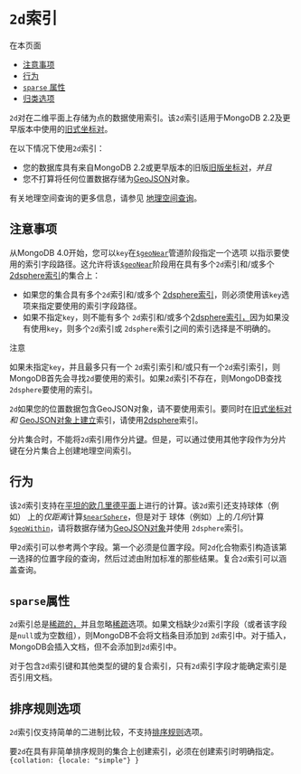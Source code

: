 # `2d`索引

在本页面

- [注意事项](https://docs.mongodb.com/master/core/2d/#considerations)
- [行为](https://docs.mongodb.com/master/core/2d/#behavior)
- [`sparse` 属性](https://docs.mongodb.com/master/core/2d/#sparse-property)
- [归类选项](https://docs.mongodb.com/master/core/2d/#collation-option)

`2d`对在二维平面上存储为点的数据使用索引。该`2d`索引适用于MongoDB 2.2及更早版本中使用的[旧式坐标对](https://docs.mongodb.com/master/geospatial-queries/#geospatial-legacy)。

在以下情况下使用`2d`索引：

- 您的数据库具有来自MongoDB 2.2或更早版本的旧版[旧版坐标对](https://docs.mongodb.com/master/geospatial-queries/#geospatial-legacy)，*并且*
- 您不打算将任何位置数据存储为[GeoJSON](https://docs.mongodb.com/master/reference/glossary/#term-geojson)对象。

有关地理空间查询的更多信息，请参见 [地理空间查询](https://docs.mongodb.com/master/geospatial-queries/)。

## 注意事项

从MongoDB 4.0开始，您可以`key`在[`$geoNear`](https://docs.mongodb.com/master/reference/operator/aggregation/geoNear/#pipe._S_geoNear)管道阶段指定一个选项 以指示要使用的索引字段路径。这允许将该[`$geoNear`](https://docs.mongodb.com/master/reference/operator/aggregation/geoNear/#pipe._S_geoNear)阶段用在具有多个`2d`索引和/或多个 [2dsphere索引](https://docs.mongodb.com/master/core/2dsphere/)的集合上：

- 如果您的集合具有多个`2d`索引和/或多个 [2dsphere索引](https://docs.mongodb.com/master/core/2dsphere/)，则必须使用该`key`选项来指定要使用的索引字段路径。
- 如果不指定`key`，则不能有多个 `2d`索引和/或多个[2dsphere索引，](https://docs.mongodb.com/master/core/2dsphere/)因为如果没有使用`key`，则多个`2d`索引或 `2dsphere`索引之间的索引选择是不明确的。

注意

如果未指定`key`，并且最多只有一个 `2d`索引索引和/或只有一个`2d`索引索引，则MongoDB首先会寻找`2d`要使用的索引。如果`2d`索引不存在，则MongoDB查找`2dsphere`要使用的索引。

`2d`如果您的位置数据包含GeoJSON对象，请不要使用索引。要同时在[旧式坐标对](https://docs.mongodb.com/master/geospatial-queries/#geospatial-legacy) *和* [GeoJSON对象上](https://docs.mongodb.com/master/geospatial-queries/#geospatial-geojson)[建立](https://docs.mongodb.com/master/core/2dsphere/)索引，请使用[2dsphere](https://docs.mongodb.com/master/core/2dsphere/)索引。

分片集合时，不能将`2d`索引用作分片[键](https://docs.mongodb.com/master/reference/glossary/#term-shard-key)。但是，可以通过使用其他字段作为分片键在分片集合上创建地理空间索引。

## 行为

该`2d`索引支持在[平坦的欧几里德平面](https://docs.mongodb.com/master/geospatial-queries/#geospatial-geometry)上进行的计算。该`2d`索引还支持球体（例如） 上的*仅距离*计算[`$nearSphere`](https://docs.mongodb.com/master/reference/operator/query/nearSphere/#op._S_nearSphere)，但是对于 球体（例如）上的*几何*计算[`$geoWithin`](https://docs.mongodb.com/master/reference/operator/query/geoWithin/#op._S_geoWithin)，请将数据存储为[GeoJSON对象](https://docs.mongodb.com/master/geospatial-queries/#geospatial-geojson)并使用 `2dsphere`索引。

甲`2d`索引可以参考两个字段。第一个必须是位置字段。阿`2d`化合物索引构造该第一选择的位置字段的查询，然后过滤由附加标准的那些结果。复合`2d`索引可以涵盖查询。

## `sparse`属性

`2d`索引总是[稀疏的，](https://docs.mongodb.com/master/core/index-sparse/)并且忽略[稀疏](https://docs.mongodb.com/master/core/index-sparse/)选项。如果文档缺少`2d`索引字段（或者该字段是`null`或为空数组），则MongoDB不会将文档条目添加到 `2d`索引中。对于插入，MongoDB会插入文档，但不会添加到`2d`索引中。

对于包含`2d`索引键和其他类型的键的复合索引，只有`2d`索引字段才能确定索引是否引用文档。

## 排序规则选项

`2d`索引仅支持简单的二进制比较，不支持[排序规则](https://docs.mongodb.com/master/reference/bson-type-comparison-order/#collation)选项。

要`2d`在具有非简单排序规则的集合上创建索引，必须在创建索引时明确指定。`{collation: {locale: "simple"} }`